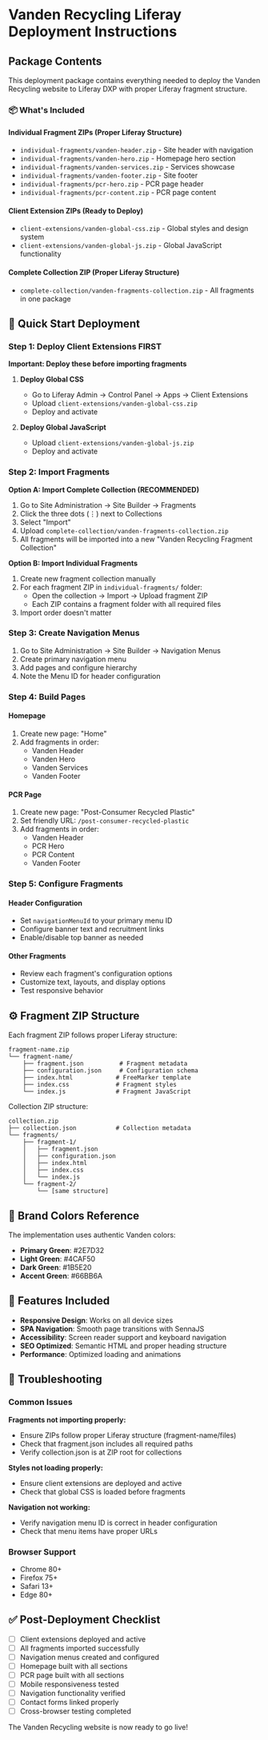 # Vanden Recycling Liferay Deployment Instructions

## Package Contents

This deployment package contains everything needed to deploy the Vanden Recycling website to Liferay DXP with proper Liferay fragment structure.

### 📦 What's Included

#### Individual Fragment ZIPs (Proper Liferay Structure)
- `individual-fragments/vanden-header.zip` - Site header with navigation  
- `individual-fragments/vanden-hero.zip` - Homepage hero section
- `individual-fragments/vanden-services.zip` - Services showcase
- `individual-fragments/vanden-footer.zip` - Site footer
- `individual-fragments/pcr-hero.zip` - PCR page header
- `individual-fragments/pcr-content.zip` - PCR page content

#### Client Extension ZIPs (Ready to Deploy)
- `client-extensions/vanden-global-css.zip` - Global styles and design system
- `client-extensions/vanden-global-js.zip` - Global JavaScript functionality

#### Complete Collection ZIP (Proper Liferay Structure)
- `complete-collection/vanden-fragments-collection.zip` - All fragments in one package

## 🚀 Quick Start Deployment

### Step 1: Deploy Client Extensions FIRST
**Important: Deploy these before importing fragments**

1. **Deploy Global CSS**
   - Go to Liferay Admin → Control Panel → Apps → Client Extensions
   - Upload `client-extensions/vanden-global-css.zip`
   - Deploy and activate

2. **Deploy Global JavaScript**
   - Upload `client-extensions/vanden-global-js.zip`
   - Deploy and activate

### Step 2: Import Fragments

**Option A: Import Complete Collection (RECOMMENDED)**
1. Go to Site Administration → Site Builder → Fragments
2. Click the three dots (⋮) next to Collections
3. Select "Import"
4. Upload `complete-collection/vanden-fragments-collection.zip`
5. All fragments will be imported into a new "Vanden Recycling Fragment Collection"

**Option B: Import Individual Fragments**
1. Create new fragment collection manually
2. For each fragment ZIP in `individual-fragments/` folder:
   - Open the collection → Import → Upload fragment ZIP
   - Each ZIP contains a fragment folder with all required files
3. Import order doesn't matter

### Step 3: Create Navigation Menus
1. Go to Site Administration → Site Builder → Navigation Menus
2. Create primary navigation menu
3. Add pages and configure hierarchy
4. Note the Menu ID for header configuration

### Step 4: Build Pages

#### Homepage
1. Create new page: "Home"
2. Add fragments in order:
   - Vanden Header
   - Vanden Hero  
   - Vanden Services
   - Vanden Footer

#### PCR Page
1. Create new page: "Post-Consumer Recycled Plastic"
2. Set friendly URL: `/post-consumer-recycled-plastic`
3. Add fragments in order:
   - Vanden Header
   - PCR Hero
   - PCR Content
   - Vanden Footer

### Step 5: Configure Fragments

#### Header Configuration
- Set `navigationMenuId` to your primary menu ID
- Configure banner text and recruitment links
- Enable/disable top banner as needed

#### Other Fragments
- Review each fragment's configuration options
- Customize text, layouts, and display options
- Test responsive behavior

## ⚙️ Fragment ZIP Structure

Each fragment ZIP follows proper Liferay structure:
```
fragment-name.zip
└── fragment-name/
    ├── fragment.json          # Fragment metadata
    ├── configuration.json     # Configuration schema
    ├── index.html            # FreeMarker template
    ├── index.css             # Fragment styles
    └── index.js              # Fragment JavaScript
```

Collection ZIP structure:
```
collection.zip
├── collection.json           # Collection metadata
└── fragments/
    ├── fragment-1/
    │   ├── fragment.json
    │   ├── configuration.json
    │   ├── index.html
    │   ├── index.css
    │   └── index.js
    └── fragment-2/
        └── [same structure]
```

## 🎨 Brand Colors Reference

The implementation uses authentic Vanden colors:
- **Primary Green**: #2E7D32
- **Light Green**: #4CAF50  
- **Dark Green**: #1B5E20
- **Accent Green**: #66BB6A

## 📱 Features Included

- **Responsive Design**: Works on all device sizes
- **SPA Navigation**: Smooth page transitions with SennaJS
- **Accessibility**: Screen reader support and keyboard navigation
- **SEO Optimized**: Semantic HTML and proper heading structure
- **Performance**: Optimized loading and animations

## 🔧 Troubleshooting

### Common Issues

**Fragments not importing properly:**
- Ensure ZIPs follow proper Liferay structure (fragment-name/files)
- Check that fragment.json includes all required paths
- Verify collection.json is at ZIP root for collections

**Styles not loading properly:**
- Ensure client extensions are deployed and active
- Check that global CSS is loaded before fragments

**Navigation not working:**
- Verify navigation menu ID is correct in header configuration
- Check that menu items have proper URLs

### Browser Support
- Chrome 80+
- Firefox 75+
- Safari 13+
- Edge 80+

## ✅ Post-Deployment Checklist

- [ ] Client extensions deployed and active
- [ ] All fragments imported successfully  
- [ ] Navigation menus created and configured
- [ ] Homepage built with all sections
- [ ] PCR page built with all sections
- [ ] Mobile responsiveness tested
- [ ] Navigation functionality verified
- [ ] Contact forms linked properly
- [ ] Cross-browser testing completed

The Vanden Recycling website is now ready to go live!